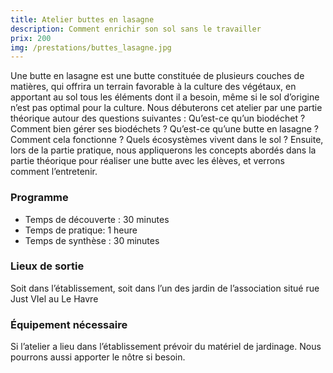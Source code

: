 ```yaml
---
title: Atelier buttes en lasagne
description: Comment enrichir son sol sans le travailler
prix: 200
img: /prestations/buttes_lasagne.jpg
---
```


Une butte en lasagne est une butte constituée de plusieurs couches de matières, qui offrira un terrain favorable à la culture des végétaux, en apportant au sol tous les éléments dont il a besoin, même si le sol d’origine n’est pas optimal pour la culture.
Nous débuterons cet atelier par une partie théorique autour des questions suivantes : Qu’est-ce qu’un biodéchet ? Comment bien gérer ses biodéchets ? Qu’est-ce qu’une butte en lasagne ? Comment cela fonctionne ? Quels écosystèmes vivent dans le sol ?
Ensuite, lors de la partie pratique, nous appliquerons les concepts abordés dans la partie théorique pour réaliser une butte avec les élèves, et verrons comment l’entretenir.

### Programme

- Temps de découverte : 30 minutes
- Temps de pratique: 1 heure
- Temps de synthèse : 30 minutes

### Lieux de sortie

Soit dans l’établissement, soit dans l’un des jardin de l’association situé rue Just VIel au Le Havre

### Équipement nécessaire

Si l’atelier a lieu dans l’établissement prévoir du matériel de jardinage. Nous pourrons aussi apporter le nôtre si besoin.
